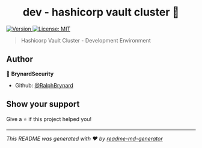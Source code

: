 <h1 align="center">dev - hashicorp vault cluster 👋</h1>
<p>
  <a href="https://www.npmjs.com/package/dev hashicorp vault cluster" target="_blank">
    <img alt="Version" src="https://img.shields.io/npm/v/dev hashicorp vault cluster.svg">
  </a>
  <a href="#" target="_blank">
    <img alt="License: MIT" src="https://img.shields.io/badge/License-MIT-yellow.svg" />
  </a>
</p>

> Hashicorp Vault Cluster - Development Environment

## Author

👤 **BrynardSecurity**

* Github: [@RalphBrynard](https://github.com/RalphBrynard)

## Show your support

Give a ⭐️ if this project helped you!

***
_This README was generated with ❤️ by [readme-md-generator](https://github.com/kefranabg/readme-md-generator)_